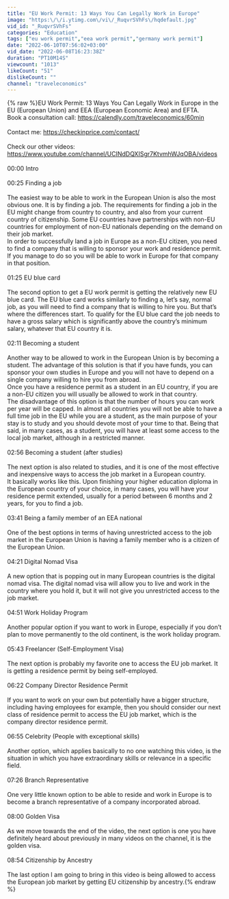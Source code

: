 ```yaml
---
title: "EU Work Permit: 13 Ways You Can Legally Work in Europe"
image: "https:\/\/i.ytimg.com\/vi\/_RuqvrSVhFs\/hqdefault.jpg"
vid_id: "_RuqvrSVhFs"
categories: "Education"
tags: ["eu work permit","eea work permit","germany work permit"]
date: "2022-06-10T07:56:02+03:00"
vid_date: "2022-06-08T16:23:38Z"
duration: "PT10M14S"
viewcount: "1013"
likeCount: "51"
dislikeCount: ""
channel: "traveleconomics"
---
```

{% raw %}EU Work Permit: 13 Ways You Can Legally Work in Europe in the EU (European Union) and EEA (European Economic Area) and EFTA.<br />Book a consultation call: <a rel="nofollow" target="blank" href="https://calendly.com/traveleconomics/60min">https://calendly.com/traveleconomics/60min</a><br /><br />Contact me: <a rel="nofollow" target="blank" href="https://checkinprice.com/contact/">https://checkinprice.com/contact/</a><br /><br />Check our other videos: <a rel="nofollow" target="blank" href="https://www.youtube.com/channel/UCINdDQXISgr7KtvmhWJqOBA/videos">https://www.youtube.com/channel/UCINdDQXISgr7KtvmhWJqOBA/videos</a><br /><br />00:00 Intro<br /><br />00:25 Finding a job<br /><br />The easiest way to be able to work in the European Union is also the most obvious one. It is by finding a job. The requirements for finding a job in the EU might change from country to country, and also from your current country of citizenship. Some EU countries have partnerships with non-EU countries for employment of non-EU nationals depending on the demand on their job market.<br />In order to successfully land a job in Europe as a non-EU citizen, you need to find a company that is willing to sponsor your work and residence permit. If you manage to do so you will be able to work in Europe for that company in that position.<br /><br />01:25 EU blue card<br /><br />The second option to get a EU work permit is getting the relatively new EU blue card. The EU blue card works similarly to finding a, let’s say, normal job, as you will need to find a company that is willing to hire you. But that’s where the differences start. To qualify for the EU blue card the job needs to have a gross salary which is significantly above the country’s minimum salary, whatever that EU country it is. <br /><br />02:11 Becoming a student<br /><br />Another way to be allowed to work in the European Union is by becoming a student. The advantage of this solution is that if you have funds, you can sponsor your own studies in Europe and you will not have to depend on a single company willing to hire you from abroad.<br />Once you have a residence permit as a student in an EU country, if you are a non-EU citizen you will usually be allowed to work in that country.<br />The disadvantage of this option is that the number of hours you can work per year will be capped. In almost all countries you will not be able to have a full time job in the EU while you are a student, as the main purpose of your stay is to study and you should devote most of your time to that. Being that said, in many cases, as a student, you will have at least some access to the local job market, although in a restricted manner.<br /><br />02:56 Becoming a student (after studies)<br /><br />The next option is also related to studies, and it is one of the most effective and inexpensive ways to access the job market in a European country. <br />It basically works like this. Upon finishing your higher education diploma in the European country of your choice, in many cases, you will have your residence permit extended, usually for a period between 6 months and 2 years, for you to find a job. <br /><br />03:41 Being a family member of an EEA national<br /><br />One of the best options in terms of having unrestricted access to the job market in the European Union is having a family member who is a citizen of the European Union. <br /><br />04:21 Digital Nomad Visa<br /><br />A new option that is popping out in many European countries is the digital nomad visa. The digital nomad visa will allow you to live and work in the country where you hold it, but it will not give you unrestricted access to the job market.<br /><br />04:51 Work Holiday Program <br /><br />Another popular option if you want to work in Europe, especially if you don’t plan to move permanently to the old continent, is the work holiday program.<br /><br />05:43 Freelancer (Self-Employment Visa)<br /><br />The next option is probably my favorite one to access the EU job market. It is getting a residence permit by being self-employed. <br /><br />06:22 Company Director Residence Permit<br /><br />If you want to work on your own but potentially have a bigger structure, including having employees for example, then you should consider our next class of residence permit to access the EU job market, which is the company director residence permit.<br /><br />06:55 Celebrity (People with exceptional skills)<br /><br />Another option, which applies basically to no one watching this video, is the situation in which you have extraordinary skills or relevance in a specific field. <br /><br />07:26 Branch Representative<br /><br />One very little known option to be able to reside and work in Europe is to become a branch representative of a company incorporated abroad.<br /><br />08:00 Golden Visa<br /><br />As we move towards the end of the video, the next option is one you have definitely heard about previously in many videos on the channel, it is the golden visa.<br /><br />08:54 Citizenship by Ancestry<br /><br />The last option I am going to bring in this video is being allowed to access the European job market by getting EU citizenship by ancestry.{% endraw %}
